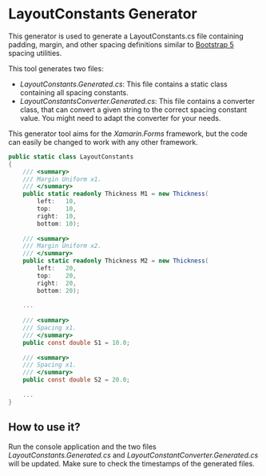 # LayoutConstants Generator

This generator is used to generate a LayoutConstants.cs file containing padding, margin, and other spacing definitions similar to [Bootstrap 5](https://getbootstrap.com/docs/5.0/utilities/spacing/) spacing utilities. 

This tool generates two files:

- *LayoutConstants.Generated.cs*: This file contains a static class containing all spacing constants.
- *LayoutConstantsConverter.Generated.cs*: This file contains a converter class, that can convert a given string to the correct spacing constant value. You might need to adapt the converter for your needs.

This generator tool aims for the *Xamarin.Forms* framework, but the code can easily be changed to work with any other framework.

```csharp
public static class LayoutConstants
{
    /// <summary>
    /// Margin Uniform x1.
    /// </summary>
    public static readonly Thickness M1 = new Thickness(
        left:   10,
        top:    10,
        right:  10,
        bottom: 10);
        
    /// <summary>
    /// Margin Uniform x2.
    /// </summary>
    public static readonly Thickness M2 = new Thickness(
        left:   20,
        top:    20,
        right:  20,
        bottom: 20);
        
    ...
    
    /// <summary>
    /// Spacing x1.
    /// </summary>
    public const double S1 = 10.0;
    
    /// <summary>
    /// Spacing x1.
    /// </summary>
    public const double S2 = 20.0;
    
    ...
}

```

## How to use it?

Run the console application and the two files *LayoutConstants.Generated.cs* and *LayoutConstantConverter.Generated.cs* will be updated.
Make sure to check the timestamps of the generated files.
